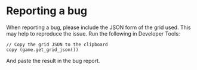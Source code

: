 # Reporting a bug

When reporting a bug, please include the JSON form of the grid used. This may help to reproduce the issue.
Run the following in Developer Tools:
```
// Copy the grid JSON to the clipboard
copy (game.get_grid_json())
```
And paste the result in the bug report.